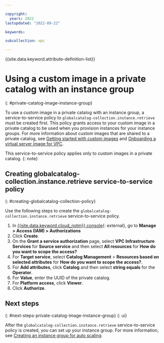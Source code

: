 ```yaml
---

copyright:
  years: 2022
lastupdated: "2022-09-22"

keywords: 

subcollection: vpc

---
```


{{site.data.keyword.attribute-definition-list}}

# Using a custom image in a private catalog with an instance group
{: #private-catalog-image-instance-group}

To use a custom image in a private catalog with an instance group, a service-to-service policy to `globalcatalog-collection.instance.retrieve` must be created first. This policy grants access to your custom image in a private catalog to be used when you provision instances for your instance groups. For more information about custom images that are shared to a private catalog, see [Getting started with custom images](/docs/vpc?topic=vpc-planning-custom-images) and [Onboarding a virtual server image for VPC](/docs/account?topic=account-catalog-vsivpc-tutorial&interface=ui).

This service-to-service policy applies only to custom images in a private catalog.
{: note}

## Creating globalcatalog-collection.instance.retrieve service-to-service policy
{: #creating-globalcatalog-collection-policy}

Use the following steps to create the `globalcatalog-collection.instance.retrieve` service-to-service policy.

1. In [{{site.data.keyword.cloud_notm}} console](https://console.cloud.ibm.com/vpc-ext){: external}, go to **Manage > Access (IAM) > Authorizations**
1. Click **Create**.
1. On the **Grant a service authorization** page, select **VPC Infrastructure Services** for **Source service** and then select **All resources** for **How do you want to scope the access?**
1. For **Target service**, select **Catalog Management** > **Resources based on selected attributes** for **How do you want to scope the access?**.
1. For **Add attributes**, click **Catalog** and then select **string equals** for the **Operator**.
1. For **Value**, enter the UUID of the private catalog.
1. For **Platform access**, click **Viewer**.
1. Click **Authorize**.

## Next steps
{: #next-steps-private-catalog-image-instance-group}
{: ui}

After the `globalcatalog-collection.instance.retrieve` service-to-service policy is created, you can set up your instance group. For more information, see [Creating an instance group for auto scaling](/docs/vpc?topic=vpc-creating-auto-scale-instance-group&interface=ui).
